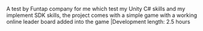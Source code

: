 A test by Funtap company for me which test my Unity C# skills and my implement SDK skills, the project comes with a simple game with a working online leader board added into the game |Development length: 2.5 hours
